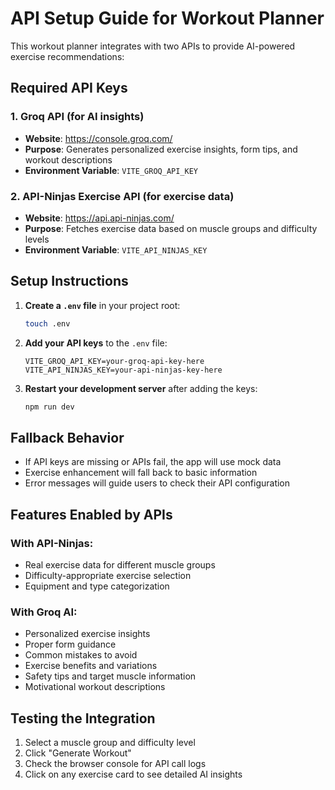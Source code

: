 # API Setup Guide for Workout Planner

This workout planner integrates with two APIs to provide AI-powered exercise recommendations:

## Required API Keys

### 1. Groq API (for AI insights)
- **Website**: https://console.groq.com/
- **Purpose**: Generates personalized exercise insights, form tips, and workout descriptions
- **Environment Variable**: `VITE_GROQ_API_KEY`

### 2. API-Ninjas Exercise API (for exercise data)
- **Website**: https://api.api-ninjas.com/
- **Purpose**: Fetches exercise data based on muscle groups and difficulty levels
- **Environment Variable**: `VITE_API_NINJAS_KEY`

## Setup Instructions

1. **Create a `.env` file** in your project root:
   ```bash
   touch .env
   ```

2. **Add your API keys** to the `.env` file:
   ```env
   VITE_GROQ_API_KEY=your-groq-api-key-here
   VITE_API_NINJAS_KEY=your-api-ninjas-key-here
   ```

3. **Restart your development server** after adding the keys:
   ```bash
   npm run dev
   ```

## Fallback Behavior

- If API keys are missing or APIs fail, the app will use mock data
- Exercise enhancement will fall back to basic information
- Error messages will guide users to check their API configuration

## Features Enabled by APIs

### With API-Ninjas:
- Real exercise data for different muscle groups
- Difficulty-appropriate exercise selection
- Equipment and type categorization

### With Groq AI:
- Personalized exercise insights
- Proper form guidance
- Common mistakes to avoid
- Exercise benefits and variations
- Safety tips and target muscle information
- Motivational workout descriptions

## Testing the Integration

1. Select a muscle group and difficulty level
2. Click "Generate Workout"
3. Check the browser console for API call logs
4. Click on any exercise card to see detailed AI insights 